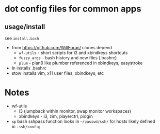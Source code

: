 # dot config files for common apps
## usage/install
see `install.bash`

 - from https://github.com/WillForan/ clones depend
   * `wf-utils`  - short scripts for i3 and xbindkeys shortcuts
   * `fuzzy_args` - bash history and new files (.bashrc)
   * `plum` - plan9 like plumber referenced in xbindkeys, easystroke
 - ln installs .bashrc
 - stow installs vim, x11 user files, xbindkeys, etc

# Notes
* wf-utils 
  * i3 (jumpback within monitor, swap monitor workspaces)
  * xbindkeys - i3, zim, playerctrl, pidgin
* `sp` bash sshpass function looks in `~/passwd/ssh/` for hosts likely defined in `.ssh/config`
